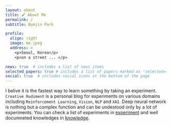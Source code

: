 ```yaml
---
layout: about
title: 🖌 About Me
permalink: /
subtitle: Bumjin Park

profile:
  align: right
  image: me.jpeg
  address: >
    <p>Seoul, Korea</p>
    <p>on a street ... </p>

news: true  # includes a list of news items
selected_papers: true # includes a list of papers marked as "selected={true}"
social: true  # includes social icons at the bottom of the page
---
```


I belive it is the fastest way to learn something by taking an experiment. `Creative Rudiment` is a personal blog for experiments on various domains including `Reinforcement Learning`, `Vision`, `NLP` and `XAI`.
Deep neural network is nothing but a complex function and can be undestood only by a lot of experiments. 
You can check a list of experiments in [experiment](/blog/) and well documneted knowledges in [knowledge](/knowledge/). 

